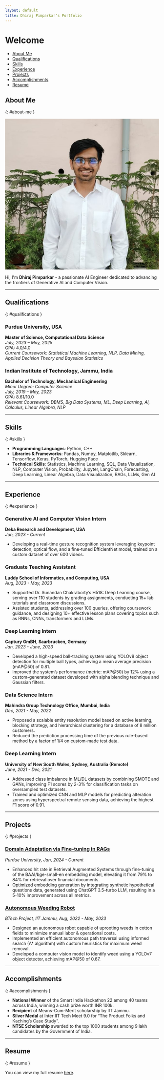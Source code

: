 ```yaml
---
layout: default
title: Dhiraj Pimparkar's Portfolio
---
```


# Welcome

<nav>
  <ul>
    <li><a href="#about-me">About Me</a></li>
    <li><a href="#qualifications">Qualifications</a></li>
    <li><a href="#skills">Skills</a></li>
    <li><a href="#experience">Experience</a></li>
    <li><a href="#projects">Projects</a></li>
    <li><a href="#accomplishments">Accomplishments</a></li>
    <li><a href="#resume">Resume</a></li>
  </ul>
</nav>

## About Me
{: #about-me }

![Dhiraj Pimparkar](assets\imgs\Linkedin.jpg)

Hi, I'm **Dhiraj Pimparkar** - a passionate AI Engineer dedicated to advancing the frontiers of Generative AI and Computer Vision.

---

## Qualifications
{: #qualifications }

### Purdue University, USA
**Master of Science, Computational Data Science**  
*July, 2023 – May, 2025*  
GPA: 4.0/4.0  
_Current Coursework: Statistical Machine Learning, NLP, Data Mining, Applied Decision Theory and Bayesian Statistics_

### Indian Institute of Technology, Jammu, India
**Bachelor of Technology, Mechanical Engineering**  
_Minor Degree: Computer Science_  
*July, 2019 – May, 2023*  
GPA: 8.61/10.0  
_Relevant Coursework: DBMS, Big Data Systems, ML, Deep Learning, AI, Calculus, Linear Algebra, NLP_

---

## Skills
{: #skills }

- **Programming Languages**: Python, C++
- **Libraries & Frameworks**: Pandas, Numpy, Matplotlib, Sklearn, Tensorflow, Keras, PyTorch, Hugging Face
- **Technical Skills**: Statistics, Machine Learning, SQL, Data Visualization, NLP, Computer Vision, Probability, Jupyter, LangChain, Forecasting, Deep Learning, Linear Algebra, Data Visualization, RAGs, LLMs, Gen AI

---

## Experience
{: #experience }

### Generative AI and Computer Vision Intern
**Deka Research and Development, USA**  
*Jun, 2023 - Current*  
- Developing a real-time gesture recognition system leveraging keypoint detection, optical flow, and a fine-tuned EfficientNet model, trained on a custom dataset of over 600 videos.

### Graduate Teaching Assistant
**Luddy School of Informatics, and Computing, USA**  
*Aug, 2023 - May, 2023*  
- Supported Dr. Sunandan Chakraborty’s H518: Deep Learning course, serving over 110 students by grading assignments, conducting 15+ lab tutorials and classroom discussions.
- Assisted students, addressing over 100 queries, offering coursework guidance, and designing 10+ effective lesson plans covering topics such as RNNs, CNNs, transformers and LLMs.

### Deep Learning Intern
**Captury GmBH, Saarbrucken, Germany**  
*Jan, 2023 - June, 2023*  
- Developed a high-speed ball-tracking system using YOLOv8 object detection for multiple ball types, achieving a mean average precision (mAP@50) of 0.81.
- Improved the system’s performance (metric: mAP@50) by 12% using a custom-generated dataset developed with alpha blending technique and Gaussian filters.

### Data Science Intern
**Mahindra Group Technology Office, Mumbai, India**  
*Dec, 2021 - May, 2022*  
- Proposed a scalable entity resolution model based on active learning, blocking strategy, and hierarchical clustering for a database of 8 million customers.
- Reduced the prediction processing time of the previous rule-based method by a factor of 1/4 on custom-made test data.

### Deep Learning Intern
**University of New South Wales, Sydney, Australia (Remote)**  
*June, 2021 - Dec, 2021*  
- Addressed class imbalance in ML/DL datasets by combining SMOTE and GANs, improving F1 scores by 2-3% for classification tasks on oversampled test datasets.
- Trained and optimized CNN and MLP models for predicting alteration zones using hyperspectral remote sensing data, achieving the highest F1 score of 0.91.

---

## Projects
{: #projects }

### [Domain Adaptation via Fine-tuning in RAGs](projects/domain-adaptation-rags.md)
*Purdue University, Jan, 2024 - Current*  
- Enhanced hit rate in Retrieval Augmented Systems through fine-tuning of the BAAI/bge-small-en embedding model, elevating it from 79% to 84% for retrieval over financial documents.
- Optimized embedding generation by integrating synthetic hypothetical questions data, generated using ChatGPT 3.5-turbo LLM, resulting in a 5-10% improvement across all metrics.

### [Autonomous Weeding Robot](projects/autonomous-weeding-robot.md)
*BTech Project, IIT Jammu, Aug, 2022 - May, 2023*  
- Designed an autonomous robot capable of uprooting weeds in cotton fields to minimize manual labor & operational costs.
- Implemented an efficient autonomous path traversal using informed search (A* algorithm) with custom heuristics for maximum weed removal.
- Developed a computer vision model to identify weed using a YOLOv7 object detector, achieving mAP@50 of 0.67.

---

## Accomplishments
{: #accomplishments }

- **National Winner** of the Smart India Hackathon 22 among 40 teams across India, winning a cash prize worth INR 100k.
- **Recipient** of Means-Cum-Merit scholarship by IIT Jammu.
- **Silver Medal** at Inter IIT Tech Meet 9.0 for “The Product Folks and Kaching’s Case Study”.
- **NTSE Scholarship** awarded to the top 1000 students among 9 lakh candidates by the Government of India.

---

## Resume
{: #resume }

You can view my full resume [here](your-resume-url.pdf).
